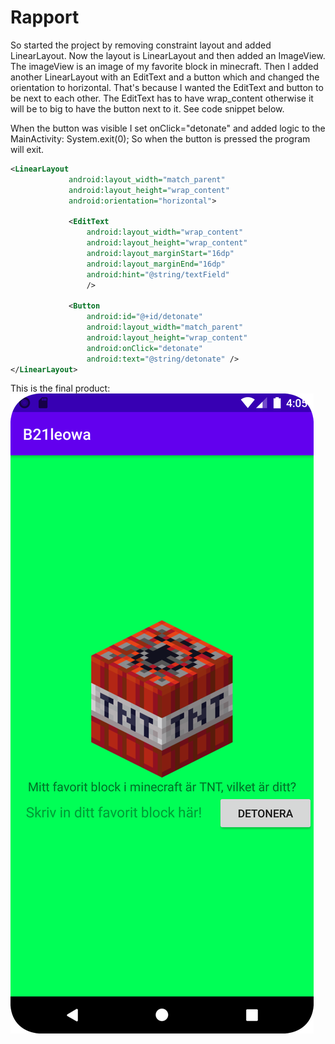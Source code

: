 
# Rapport

So started the project by removing constraint layout and added LinearLayout.
Now the layout is LinearLayout and then added an ImageView. The imageView is an image of my favorite block in minecraft.
Then I added another LinearLayout with an EditText and a button which and changed the orientation to horizontal.
That's because I wanted the EditText and button to be next to each other.
The EditText has to have wrap_content otherwise it will be to big to have the button next to it. See code snippet below.

When the button was visible I set onClick="detonate" and added logic to the MainActivity: System.exit(0);
So when the button is pressed the program will exit.

```xml
<LinearLayout
             android:layout_width="match_parent"
             android:layout_height="wrap_content"
             android:orientation="horizontal">

             <EditText
                 android:layout_width="wrap_content"
                 android:layout_height="wrap_content"
                 android:layout_marginStart="16dp"
                 android:layout_marginEnd="16dp"
                 android:hint="@string/textField"
                 />

             <Button
                 android:id="@+id/detonate"
                 android:layout_width="match_parent"
                 android:layout_height="wrap_content"
                 android:onClick="detonate"
                 android:text="@string/detonate" />
</LinearLayout>

```
This is the final product:
![](b21leowa.png)